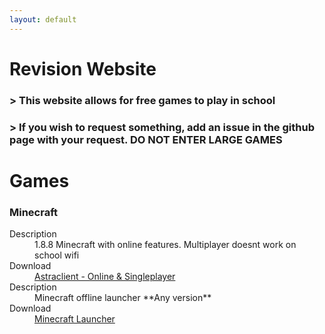 ```yaml
---
layout: default
---
```

# Revision Website


### > This website allows for free games to play in school
### > If you wish to request something, add an issue in the github page with your request. **DO NOT ENTER LARGE GAMES**


# Games


### Minecraft

<dl>
  <dt>Description</dd>
  <dd>1.8.8 Minecraft with online features. Multiplayer doesnt work on school wifi</dd>
  <dt>Download</dt>
  <dd> 
    <a href="https://astraclientorg.github.io">Astraclient - Online & Singleplayer</a>
  </dd>
  <dt>Description</dd>
  <dd>Minecraft offline launcher **Any version**</dd>
  <dt>Download</dt>
  <dd> 
    <a href="https://drive.google.com/file/d/1BifIHsxBCVB06eqSUo6flqmdQP7237_N/view?usp=drivesdk">Minecraft Launcher</a>
  </dd>
</dl>

